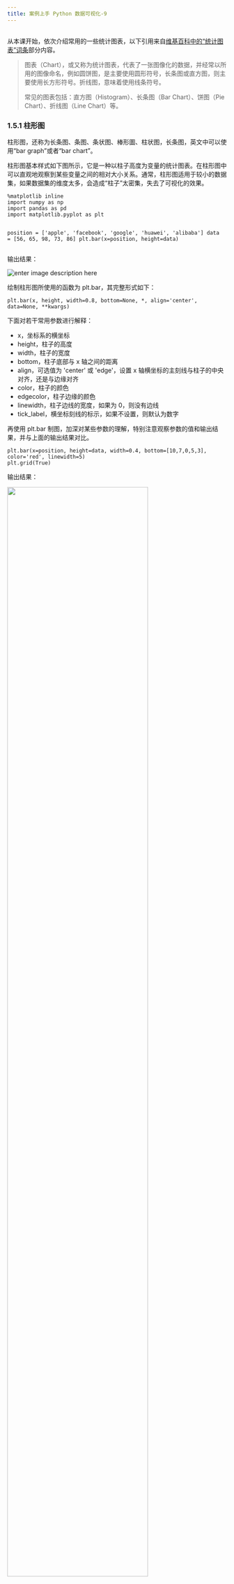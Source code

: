 ```yaml
---
title: 案例上手 Python 数据可视化-9
---
```

<article id="topicContainer" class="column_content"><h2 class="topic_title"></h2><div><p>从本课开始，依次介绍常用的一些统计图表，以下引用来自<a href="https://zh.wikipedia.org/zh-sg/%E7%B5%B1%E8%A8%88%E5%9C%96%E8%A1%A8">维基百科中的“统计图表”词条</a>部分内容。</p>
<blockquote>
  <p>图表（Chart），或又称为统计图表，代表了一张图像化的数据，并经常以所用的图像命名，例如圆饼图，是主要使用圆形符号，长条图或直方图，则主要使用长方形符号。折线图，意味着使用线条符号。</p>
  <p>常见的图表包括：直方图（Histogram）、长条图（Bar Chart）、饼图（Pie Chart）、折线图（Line Chart）等。 </p>
</blockquote>
<h3 id="151">1.5.1 柱形图</h3>
<p>柱形图，还称为长条图、条图、条状图、棒形圖、柱状图，长条图，英文中可以使用“bar graph”或者“bar chart”。</p>
<p>柱形图基本样式如下图所示，它是一种以柱子高度为变量的统计图表。在柱形图中可以直观地观察到某些变量之间的相对大小关系。通常，柱形图适用于较小的数据集，如果数据集的维度太多，会造成“柱子”太密集，失去了可视化的效果。</p>
<pre><code class="python language-python">%matplotlib inline
import numpy as np
import pandas as pd
import matplotlib.pyplot as plt

position = ['apple', 'facebook', 'google', 'huawei', 'alibaba']
data = [56, 65, 98, 73, 86]
plt.bar(x=position, height=data)
</code></pre>
<p>输出结果：</p>
<p><img src="https://images.gitbook.cn/8c672790-341c-11e9-8f64-a912b70d64e7" alt="enter image description here" /></p>
<p>绘制柱形图所使用的函数为 plt.bar，其完整形式如下：</p>
<pre><code class="python language-python">plt.bar(x, height, width=0.8, bottom=None, *, align='center', data=None, **kwargs)
</code></pre>
<p>下面对若干常用参数进行解释：</p>
<ul>
<li>x，坐标系的横坐标</li>
<li>height，柱子的高度</li>
<li>width，柱子的宽度</li>
<li>bottom，柱子底部与 x 轴之间的距离</li>
<li>align，可选值为 'center' 或 'edge'，设置 x 轴横坐标的主刻线与柱子的中央对齐，还是与边缘对齐</li>
<li>color，柱子的颜色</li>
<li>edgecolor，柱子边缘的颜色</li>
<li>linewidth，柱子边线的宽度，如果为 0，则没有边线</li>
<li>tick_label，横坐标刻线的标示，如果不设置，则默认为数字</li>
</ul>
<p>再使用 plt.bar 制图，加深对某些参数的理解，特别注意观察参数的值和输出结果，并与上面的输出结果对比。</p>
<pre><code class="python language-python">plt.bar(x=position, height=data, width=0.4, bottom=[10,7,0,5,3], color='red', linewidth=5)
plt.grid(True)
</code></pre>
<p>输出结果：</p>
<p><img src="https://images.gitbook.cn/a89a6490-341c-11e9-b4e3-a94c6cd09ca9" width = "80%" /></p>
<p>除了使用 plt.bar 之外，前面曾经提过，在 pandas 的 DataFrame 对象下，有专门绘图的方法，柱形图就可以这样来实现。</p>
<pre><code class="python language-python">df = pd.DataFrame({"position":position, 'data':data})
df.plot.bar(x='position', y='data')
</code></pre>
<p>输出结果：</p>
<p><img src="https://images.gitbook.cn/5c900be0-3421-11e9-8f64-a912b70d64e7" alt="enter image description here" /></p>
<p>上述柱形图比较的是单个变量（维度、特征）之间的大小关系，在此基础上，还可以用一种称为“堆积柱形图”的方式，展示每个变量（维度、特征）内部的各元素比例。</p>
<p>下面看一个示例，是对近年全国暑期票房收入的统计（仅统计历年 8 月份），借此理解“堆积柱形图”的绘制和应用。</p>
<p>首先本例所用数据来自 Tushare，如果读者愿意使用第三方模块获得数据，请安装：pip3 install Tushare，然后按照如下演示得到数据。但是，这个模块的官方在读者阅读的时候或许已经修改了读取数据的政策，若用下面的方式没有得到数据，请到<a href="http://tushare.org/">官方网站</a>查阅最新政策。另外，为了方便学习，我把以下示例用到的数据整理到了<a href="https://github.com/qiwsir/DataSet/tree/master/boxoffice">数据仓库</a>，可以将此数据下载到本地，然后用<code>pd.read_csv</code>函数加载。</p>
<pre><code class="python language-python">import tushare as ts
box_office = pd.DataFrame()
for y in range(2010, 2019):    # 2010年(含)至2018年(含)
    ym = str(y) + '-8'
    df = ts.month_boxoffice(ym)
    box_office[ym] = df['boxoffice']
box_office

# output
    2010-8  2011-8  2012-8  2013-8  2014-8  2015-8  2016-8  2017-8  2018-8
0    26918   39162   27993   63665   39313   73427   98811   424006  132009
1    17760   30890   23051   29567   36338   54977   58144   53419   122078
2    8816    22919   15020   29460   28981   48912   38770   49087   102581
3    8125    17219   14636   17121   20807   20948   38675   34147   68285
4    5157    6243    13518   16468   18746   19542   34589   29012   55460
5    5133    5326    8895    14473   18714   18083   26931   23652   32013
6    3980    3594    7037    11416   16926   17220   16663   16825   23011
7    2655    3410    6868    7542    9770    14643   15334   15806   19543
8    2581    3301    4159    6286    9729    14458   14736   12588   17830
9    2233    1954    3471    5440    9464    9977    8376    11341   15238
10    8245    13137   17216   24674   53426   69576   54576   66712   93990
</code></pre>
<p>然后计算每年的票房总收入。</p>
<pre><code class="python language-python">box_office = box_office.astype(np.int)    # 将数据类型转化为整数型
total = box_office.sum()
total

# output
2010-8     91603
2011-8    147155
2012-8    141864
2013-8    226112
2014-8    262214
2015-8    361763
2016-8    405605
2017-8    736595
2018-8    682038
dtype: int64
</code></pre>
<p>接下来才是激动人心的时刻，先贴出代码和结果，再慢慢品味。</p>
<pre><code class="python language-python">import matplotlib.ticker as ticker

first = box_office.iloc[0].astype(np.int)    # 历年票房第一
after_first = total - first    # 其他影片票房收入

date_index = pd.to_datetime(total.index)
fig, ax = plt.subplots()
ax.grid(color='gray')

ax.bar(range(1, 10), after_first.values, label='others')    # ①
ax.bar(range(1, 10), first.values, bottom=after_first.values, label='first')    # ②

ax.set_xticks(range(0, 10))   # ③
ax.xaxis.set_major_formatter(ticker.IndexFormatter([0]+date_index.year.tolist()))    # ④

plt.legend(loc=0)
</code></pre>
<p>输出结果：</p>
<p><img src="https://images.gitbook.cn/a25511c0-3421-11e9-a53d-f367a5a2493f" width = "85%" /></p>
<p>先观察输出结果的图示，从中都可以读出什么信息？</p>
<ul>
<li>基本上票房收入在一直增加，2017 年 8 月份是历年 8 月份的最高峰，2018 年则略有下降。</li>
<li>再看每年票房收入第一的影片在当年总收入中所占比重，显然 2017 年的是凸点，这年影片票房收入的头部效应非常显著，而其他影片的票房收入相比上一年并没有太多增加。</li>
</ul>
<p>2017 年票房第一的就是那部高扬民族主义大旗的动作片《战狼2》，据娱乐新闻报道后来也得补税。</p>
<p>看电影的时候热血沸腾，但研究科学问题，还是要静下心来。“科学技术是第一生产力”，再鼓舞士气的电影，也不如扎扎实实的生产力发展。因此，建议读者，还是要认真研究程序中的每个语句，这才是真正民族崛起的保证。</p>
<p>① 和 ② 两个语句，是在坐标系中绘制柱形图，它们的差别在于 ① 中没有设置 bottom 参数，② 中有 bottom = after_first.values，从而实现票房收入第一的和当年其他影片收入成为“堆积柱”，两者的总高度是该年的总票房收入。</p>
<blockquote>
  <p>注意，语句 ③ 和 ④ 是用来设置横坐标的主刻线以及相应的标示，特别是在 ④ 中，使用了 matplotlib.ticker 中的 IndexFormatter 类得到标示对象。</p>
</blockquote>
<p>堆积柱形图可以看做是柱形图的拓展，此外，还有被称为“簇状柱形图”的拓展，即将若干个柱形图作为一簇，在每一簇中，柱子和柱子之间的距离小于簇与簇之间的距离，通常将簇内各柱子之间距离设置为 0。</p>
<pre><code class="python language-python">position = np.arange(1, 6)
a = np.random.random(5)
b = np.random.random(5)

total_width = 0.8    
n = 2
width = total_width / n
position = position - (total_width - width) / n    # ⑤

plt.bar(position, a, width=width, label='a', color='b')    # ⑥
plt.bar(position + width, b, width=width, label='b', color='r')    # ⑦

plt.legend(loc=0)
</code></pre>
<p>输出结果：</p>
<p><img src="https://images.gitbook.cn/bcc34630-3421-11e9-a53d-f367a5a2493f" width = "80%" /></p>
<p>语句 ⑤ 计算除了每簇的中央位置，这个很重要，请揣摩一下它的数学表达式含义。</p>
<p>语句 ⑥ 和 ⑦ 分别绘制每簇中的两个柱子，因为每簇中柱子之间的距离是 0，所以在 ⑦ 中用 position + width 表示第二根柱子的中央线位置。</p>
<p>对于绘制“簇状柱形图”，如果直接使用 DataFrame 对象的方法，可以更简单。例如：</p>
<pre><code class="python language-python">speed = [0.1, 17.5, 40, 48, 52, 69, 88]
lifespan = [2, 8, 70, 1.5, 25, 12, 28]
index = ['snail', 'pig', 'elephant', 'rabbit', 'giraffe', 'coyote', 'horse']
df = pd.DataFrame({'speed': speed,'lifespan': lifespan}, index=index)
ax = df.plot.bar(rot=0)
</code></pre>
<p>输出结果：</p>
<p><img src="https://images.gitbook.cn/d48b87f0-3421-11e9-985c-09aa3159296f" width = "80%" /></p>
<p>从实现结果的代码行数来看，通过这种方法非常简单了。在 df.plot.bar 方法中，可以通过增加参数 subplots=True，将上述图像分开。</p>
<pre><code class="python language-python">axes = df.plot.bar(rot=0, subplots=True)
</code></pre>
<p>输出结果：</p>
<p><img src="https://images.gitbook.cn/39fa7b00-3422-11e9-a53d-f367a5a2493f" alt="enter image description here" /></p>
<p>除了以上的几种柱形图之外，其实还可以把柱形图绘制的更多样化，比如下面的“正负柱形图”：</p>
<pre><code class="python language-python">n = 12
X = np.arange(n)
Y1 = (1 - X / float(n)) * np.random.uniform(0.5, 1.0, n)
Y2 = (1 - X / float(n)) * np.random.uniform(0.5, 1.0, n)

plt.bar(X, +Y1, facecolor='#9999ff', edgecolor='white')
plt.bar(X, -Y2, facecolor='#ff9999', edgecolor='white')

for x, y in zip(X, Y1):
    plt.text(x + 0.4, y + 0.05, '%.2f' % y, ha='center', va='bottom')

plt.ylim(-1.25, +1.25)
</code></pre>
<p>输出结果：</p>
<p><img src="https://images.gitbook.cn/472f6960-3423-11e9-985c-09aa3159296f" alt="enter image description here" /></p>
<p>但是，要提醒注意了，虽然可以通过各种技术把统计图绘制的很漂亮，但这不是目的。统计图的目标是要让统计数据以适合的方式，即以通俗易懂的方式可视化地展现出来，追求绚丽，不是数据可视化的终极目标。</p>
<p>如果把柱形图转 90°，那张图可以称之为“条形图”。</p>
<h3 id="152">1.5.2 条形图</h3>
<p>把条形图称为柱形图，也无妨。但是依据习惯，竖直的圆柱体为“柱”，水平放置的则用“条”描述。</p>
<p>既然条形图和柱形图没有什么本质区别，那么绘图的方法也就类似了。</p>
<pre><code class="python language-python">position = np.arange(1, 6)
a = np.random.random(5)
plt.barh(position, a)
</code></pre>
<p>输出结果：</p>
<p><img src="https://images.gitbook.cn/58fb3a70-3423-11e9-b4e3-a94c6cd09ca9" width = "80%" /></p>
<p>对于条形图，有一个特例，名之曰“正负条形图”，其实现方法如下：</p>
<pre><code class="python language-python">import matplotlib
matplotlib.rcParams['axes.unicode_minus'] = False

position = np.arange(1, 6)
a = np.random.random(5)
b = np.random.random(5)

plt.barh(position, a, color='g', label='a')
plt.barh(position, -b, color='r', label='b')

plt.legend(loc=0)

ax = plt.gca()  
ax.spines['right'].set_color('none')
ax.spines['top'].set_color('none')
ax.yaxis.set_ticks_position('left')
ax.spines['left'].set_position(('data',0)) 
</code></pre>
<p>输出结果：</p>
<p><img src="https://images.gitbook.cn/b9df0010-3423-11e9-985c-09aa3159296f" alt="enter image description here" /></p>
<p>其实，这种正负条形图，与前面的“正负柱形图”其实画法是一样的，只不过这里移动了纵坐标轴罢了，这也是前面曾经介绍过的。因此，此处不对上述代码进行解释，但建议读者对每一行代码进行注释，才能温故知新。</p>
<h3 id="153">1.5.3 三维坐标系中的柱形图</h3>
<p>坐标系，除了由 x、y 轴组成的二维坐标系之外，还有由 x、y、z 三个坐标轴组成的三维坐标系。那么，如何绘制三维坐标系？在这种坐标系中怎么绘制柱形图？</p>
<pre><code class="python language-python">from mpl_toolkits.mplot3d import Axes3D    # 这个引入是必须的，之后才能正确执行⑧

fig = plt.figure()
ax = fig.add_subplot(111, projection='3d')    # ⑧
for c, z in zip(['r', 'g', 'b', 'y'], [30, 20, 10, 0]):
    xs = np.arange(20)
    ys = np.random.rand(20)
    cs = [c] * len(xs)
    cs[0] = 'c'
    ax.bar(xs, ys, zs=z, zdir='y', color=cs, alpha=0.8)

ax.set_xlabel('X')
ax.set_ylabel('Y')
ax.set_zlabel('Z')
</code></pre>
<p>输出结果：</p>
<p><img src="https://images.gitbook.cn/c84bc7a0-3423-11e9-a53d-f367a5a2493f" alt="enter image description here" /></p>
<p>⑧ 是创建三维坐标系的关键，通过参数 projection='3d'，说明在 fig 对象中创建的坐标系是三维坐标系。是否还记得上一课中的极坐标系？也是设置参数 projection 值而实现的。</p>
<p>后续代码，读者利用已学过知识和 Python 语言的知识，理解它们并无困难，因此，建议读者对它们进行注释，阐明其作用——已经有几次建议读者自行对代码进行注释了，这是学习编程的一个好方法，美其名曰“阅读代码”。</p>
<p>通过前述内容的学习，已经对柱形图和条形图的绘制方法有了基本认识。下面就通过一个示例，来检验所学情况。</p>
<h3 id="154">1.5.4 应用举例</h3>
<p>从<a href="https://github.com/qiwsir/DataSet/tree/master/school/school.csv">数据集</a>中读取数据，建议将此仓库克隆到本地使用。</p>
<pre><code class="python language-python">df = pd.read_csv("/Users/qiwsir/Documents/Codes/DataSet/school/school.csv")
df.sample(5)
</code></pre>
<p>输出结果：</p>
<table>
<thead>
<tr>
<th></th>
<th>School</th>
<th>Women</th>
<th>Men</th>
<th>Gap</th>
</tr>
</thead>
<tbody>
<tr>
<td>3</td>
<td>U.Penn</td>
<td>92</td>
<td>141</td>
<td>49</td>
</tr>
<tr>
<td>18</td>
<td>Emory</td>
<td>68</td>
<td>82</td>
<td>14</td>
</tr>
<tr>
<td>2</td>
<td>Harvard</td>
<td>112</td>
<td>165</td>
<td>53</td>
</tr>
<tr>
<td>6</td>
<td>Georgetown</td>
<td>94</td>
<td>131</td>
<td>37</td>
</tr>
<tr>
<td>16</td>
<td>Brown</td>
<td>72</td>
<td>92</td>
<td>20</td>
</tr>
</tbody>
</table>
<p>用随机抽样方法 sample 查看这个数据集的基本结构，它是 DataFrame 类型的数据，于是就可以直接使用 DataFrame 对象的绘图方法。</p>
<pre><code class="python language-python">df.plot.bar(rot=0)
</code></pre>
<p>输出结果：</p>
<p><img src="https://images.gitbook.cn/d86be480-3423-11e9-985c-09aa3159296f" alt="enter image description here" /></p>
<p>虽然这样做就很简单地得到了柱形图，但是，这张图并不友好。</p>
<pre><code class="python language-python">from matplotlib.ticker import StrMethodFormatter

ax = df.plot(kind='barh', x='School', figsize=(8, 10), zorder=2, width=0.85)    # ⑨

#隐藏坐标轴
ax.spines['right'].set_visible(False)
ax.spines['top'].set_visible(False)
ax.spines['left'].set_visible(False)
ax.spines['bottom'].set_visible(False)

# 设置刻度
ax.tick_params(axis="both", which="both", bottom="off", top="off", labelbottom="on", left="off", right="off", labelleft="on")

# 绘制垂直横轴的虚线
vals = ax.get_xticks()    # ⑩
for tick in vals:
    ax.axvline(x=tick, linestyle='dashed', alpha=0.4, color='grey', zorder=1)

ax.set_xlabel("毕业生年平均薪酬", labelpad=20, weight='bold', size=12)
ax.set_ylabel("毕业学校", labelpad=20, weight='bold', size=12)
</code></pre>
<p>输出结果：</p>
<p><img src="https://images.gitbook.cn/e7b3c9d0-3423-11e9-8f64-a912b70d64e7" alt="enter image description here" /></p>
<p>经过优化之后，图示结果的可读性提高了很多。</p>
<p>有几个重点语句，有必要说明。</p>
<p>⑨ 语句是新出现的，以往使用的是 df.plot.bar 或者 df.plot.barh 绘制柱形图或条形图，但这里使用了 df.plot，同时需要在参数中必须要有 kind='barh'，才能绘制条形图，如果是 kind='bar'，绘制的就是柱形图了。参数中的 x='School'，是指定每簇条的值，即数据集中的特征 School 下的值。</p>
<p>⑩ 语句的目的是得到当前横坐标刻度对象，从而在下面的循环语句中，可以得到每个刻度对象，然后依据刻度绘制垂直于 x 轴的虚线——ax.axvline 方法的作用就在于此。</p>
<p>示例中的其他语句都应该不陌生了，因此仍旧建议逐行进行注释，以理解其含义。</p>
<h3 id="">总结</h3>
<p>本课主要练习如何绘制柱形图和条形图，基本方法：</p>
<ul>
<li>柱形图，plt.bar，或者 df.plot.bar、df.plot(kind='bar')</li>
<li>条形图，plt.barh，或者 df.plot.barh、df.plot(kind='barh')</li>
</ul>
<p>此外，为了绘制的图像更美观，或者可读性更强，还会根据具体情况对坐标轴、刻度等进行设置。</p>
<h3 id="-1">答疑与交流</h3>
<p>为了方便与作者交流与学习，GitChat 编辑团队组织了一个《Python数据可视化》读者交流群，添加编辑小姐姐微信：「GitChatty6」，回复关键字「288」给编辑小姐姐获取入群资格。</p></div></article>